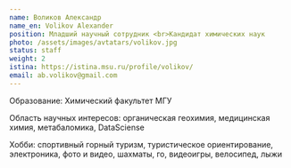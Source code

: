 ```yaml
---
name: Воликов Александр
name_en: Volikov Alexander
position: Младший научный сотрудник <br>Кандидат химических наук
photo: /assets/images/avtatars/volikov.jpg
status: staff
weight: 2
istina: https://istina.msu.ru/profile/volikov/
email: ab.volikov@gmail.com
---
```


Образование: Химический факультет МГУ

Область научных интересов: органическая геохимия, медицинская химия, метабаломика, DataSciense

Хобби: спортивный горный туризм, туристическое ориентирование, электроника, фото и видео, шахматы, го, видеоигры, велосипед, лыжи